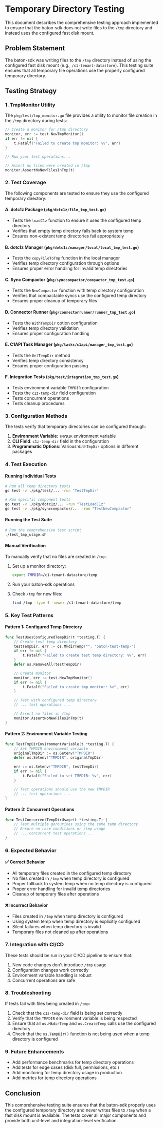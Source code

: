 # Temporary Directory Testing

This document describes the comprehensive testing approach implemented to ensure that the baton-sdk does not write files to the `/tmp` directory and instead uses the configured fast disk mount.

## Problem Statement

The baton-sdk was writing files to the `/tmp` directory instead of using the configured fast disk mount (e.g., `/c1-tenant-datastore`). This testing suite ensures that all temporary file operations use the properly configured temporary directory.

## Testing Strategy

### 1. TmpMonitor Utility

The `pkg/test/tmp_monitor.go` file provides a utility to monitor file creation in the `/tmp` directory during tests:

```go
// Create a monitor for /tmp directory
monitor, err := test.NewTmpMonitor()
if err != nil {
    t.Fatalf("Failed to create tmp monitor: %v", err)
}

// Run your test operations...

// Assert no files were created in /tmp
monitor.AssertNoNewFilesInTmp(t)
```

### 2. Test Coverage

The following components are tested to ensure they use the configured temporary directory:

#### A. dotc1z Package (`pkg/dotc1z/file_tmp_test.go`)
- Tests the `loadC1z` function to ensure it uses the configured temp directory
- Verifies that empty temp directory falls back to system temp
- Ensures non-existent temp directories fail appropriately

#### B. dotc1z Manager (`pkg/dotc1z/manager/local/local_tmp_test.go`)
- Tests the `copyFileToTmp` function in the local manager
- Verifies temp directory configuration through options
- Ensures proper error handling for invalid temp directories

#### C. Sync Compactor (`pkg/synccompactor/compactor_tmp_test.go`)
- Tests the `NewCompactor` function with temp directory configuration
- Verifies that compactable syncs use the configured temp directory
- Ensures proper cleanup of temporary files

#### D. Connector Runner (`pkg/connectorrunner/runner_tmp_test.go`)
- Tests the `WithTempDir` option configuration
- Verifies temp directory validation
- Ensures proper configuration handling

#### E. C1API Task Manager (`pkg/tasks/c1api/manager_tmp_test.go`)
- Tests the `GetTempDir` method
- Verifies temp directory consistency
- Ensures proper configuration passing

#### F. Integration Tests (`pkg/test/integration_tmp_test.go`)
- Tests environment variable `TMPDIR` configuration
- Tests the `c1z-temp-dir` field configuration
- Tests concurrent operations
- Tests cleanup procedures

### 3. Configuration Methods

The tests verify that temporary directories can be configured through:

1. **Environment Variable**: `TMPDIR` environment variable
2. **CLI Field**: `c1z-temp-dir` field in the configuration
3. **Programmatic Options**: Various `WithTmpDir` options in different packages

### 4. Test Execution

#### Running Individual Tests

```bash
# Run all temp directory tests
go test -v ./pkg/test/... -run "TestTmpDir"

# Run specific component tests
go test -v ./pkg/dotc1z/... -run "TestLoadC1z"
go test -v ./pkg/synccompactor/... -run "TestNewCompactor"
```

#### Running the Test Suite

```bash
# Run the comprehensive test script
./test_tmp_usage.sh
```

#### Manual Verification

To manually verify that no files are created in `/tmp`:

1. Set up a monitor directory:
   ```bash
   export TMPDIR=/c1-tenant-datastore/temp
   ```

2. Run your baton-sdk operations

3. Check `/tmp` for new files:
   ```bash
   find /tmp -type f -newer /c1-tenant-datastore/temp
   ```

### 5. Key Test Patterns

#### Pattern 1: Configured Temp Directory
```go
func TestUsesConfiguredTempDir(t *testing.T) {
    // Create test temp directory
    testTempDir, err := os.MkdirTemp("", "baton-test-temp-")
    if err != nil {
        t.Fatalf("Failed to create test temp directory: %v", err)
    }
    defer os.RemoveAll(testTempDir)

    // Create monitor
    monitor, err := test.NewTmpMonitor()
    if err != nil {
        t.Fatalf("Failed to create tmp monitor: %v", err)
    }

    // Test with configured temp directory
    // ... test operations ...

    // Assert no files in /tmp
    monitor.AssertNoNewFilesInTmp(t)
}
```

#### Pattern 2: Environment Variable Testing
```go
func TestTmpDirEnvironmentVariable(t *testing.T) {
    // Set TMPDIR environment variable
    originalTmpDir := os.Getenv("TMPDIR")
    defer os.Setenv("TMPDIR", originalTmpDir)
    
    err := os.Setenv("TMPDIR", testTempDir)
    if err != nil {
        t.Fatalf("Failed to set TMPDIR: %v", err)
    }

    // Test operations should use the new TMPDIR
    // ... test operations ...
}
```

#### Pattern 3: Concurrent Operations
```go
func TestConcurrentTempDirUsage(t *testing.T) {
    // Test multiple goroutines using the same temp directory
    // Ensure no race conditions or /tmp usage
    // ... concurrent test operations ...
}
```

### 6. Expected Behavior

#### ✅ Correct Behavior
- All temporary files created in the configured temp directory
- No files created in `/tmp` when temp directory is configured
- Proper fallback to system temp when no temp directory is configured
- Proper error handling for invalid temp directories
- Cleanup of temporary files after operations

#### ❌ Incorrect Behavior
- Files created in `/tmp` when temp directory is configured
- Using system temp when temp directory is explicitly configured
- Silent failures when temp directory is invalid
- Temporary files not cleaned up after operations

### 7. Integration with CI/CD

These tests should be run in your CI/CD pipeline to ensure that:

1. New code changes don't introduce `/tmp` usage
2. Configuration changes work correctly
3. Environment variable handling is robust
4. Concurrent operations are safe

### 8. Troubleshooting

If tests fail with files being created in `/tmp`:

1. Check that the `c1z-temp-dir` field is being set correctly
2. Verify that the `TMPDIR` environment variable is being respected
3. Ensure that all `os.MkdirTemp` and `os.CreateTemp` calls use the configured directory
4. Check that the `os.TempDir()` function is not being used when a temp directory is configured

### 9. Future Enhancements

- Add performance benchmarks for temp directory operations
- Add tests for edge cases (disk full, permissions, etc.)
- Add monitoring for temp directory usage in production
- Add metrics for temp directory operations

## Conclusion

This comprehensive testing suite ensures that the baton-sdk properly uses the configured temporary directory and never writes files to `/tmp` when a fast disk mount is available. The tests cover all major components and provide both unit-level and integration-level verification.
